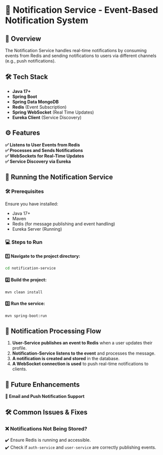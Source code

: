 
# 🔔 Notification Service - Event-Based Notification System

## 📌 Overview

The Notification Service handles real-time notifications by consuming events from Redis and sending notifications to users via different channels (e.g., push notifications).

## 🛠️ Tech Stack

- **Java 17+**
- **Spring Boot**
- **Spring Data MongoDB**
- **Redis** (Event Subscription)
- **Spring WebSocket** (Real Time Updates)
- **Eureka Client** (Service Discovery)

## ⚙️ Features

**✅ Listens to User Events from Redis**<br>
**✅ Processes and Sends Notifications**<br>
**✅ WebSockets for Real-Time Updates**<br>
**✅ Service Discovery via Eureka**<br>

## 🚀 Running the Notification Service
### 🛠️ Prerequisites
Ensure you have installed:

- Java 17+
- Maven
- Redis (for message publishing and event handling)
- Eureka Server (Running)

### 💻 Steps to Run
#### 1️⃣ Navigate to the project directory:

```bash
cd notification-service
```

#### 2️⃣ Build the project:

```bash
mvn clean install
```
#### 3️⃣ Run the service:

```bash
mvn spring-boot:run
```

## 🔔 Notification Processing Flow
1. **User-Service publishes an event to Redis** when a user updates their profile.
2. **Notification-Service listens to the event** and processes the message.
3. **A notification is created and stored** in the database.
4. **A WebSocket connection is used** to push real-time notifications to clients.

## 📢 Future Enhancements
 **📧 Email and Push Notification Support**

## 🛠️ Common Issues & Fixes
### ❌ Notifications Not Being Stored?
✔️ Ensure Redis is running and accessible.<br>
✔️ Check if `auth-service` and `user-service` are correctly publishing events.

